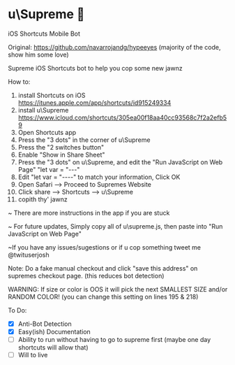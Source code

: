 # u\Supreme 🐶
iOS Shortcuts Mobile Bot

Original: https://github.com/navarrojandg/hypeeyes (majority of the code, show him some love)

Supreme iOS Shortcuts bot to help you cop some new jawnz

How to:

1) install Shortcuts on iOS https://itunes.apple.com/app/shortcuts/id915249334
2) install u\Supreme https://www.icloud.com/shortcuts/305ea00f18aa40cc93568c7f2a2efb59
3) Open Shortcuts app
4) Press the "3 dots" in the corner of u\Supreme
5) Press the "2 switches button" 
6) Enable "Show in Share Sheet"
7) Press the "3 dots" on u\Supreme, and edit the "Run JavaScript on Web Page" "let var = "---"
7) Edit "let var = "----" to match your information, Click OK
8) Open Safari --> Proceed to Supremes Website
9) Click share --> Shortcuts --> u\Supreme
10) copith thy' jawnz

~ There are more instructions in the app if you are stuck

~ For future updates, Simply copy all of u\supreme.js, then paste into "Run JavaScript on Web Page"

~If you have any issues/sugestions or if u cop something tweet me @twituserjosh

Note: Do a fake manual checkout and click "save this address" on supremes checkout page. (this reduces bot detection)

WARNING: If size or color is OOS it will pick the next SMALLEST SIZE and/or RANDOM COLOR!
(you can change this setting on lines 195 & 218)

To Do:
- [x] Anti-Bot Detection
- [x] Easy(ish) Documentation
- [ ] Ability to run without having to go to supreme first (maybe one day shortcuts will allow that)
- [ ] Will to live
